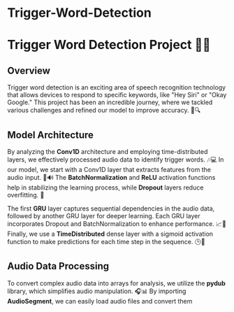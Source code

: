 # Trigger-Word-Detection

# Trigger Word Detection Project 🎤✨

## Overview
Trigger word detection is an exciting area of speech recognition technology that allows devices to respond to specific keywords, like "Hey Siri" or "Okay Google." This project has been an incredible journey, where we tackled various challenges and refined our model to improve accuracy. 🚀🔍 

## Model Architecture
By analyzing the **Conv1D** architecture and employing time-distributed layers, we effectively processed audio data to identify trigger words. 🎶💻 In our model, we start with a Conv1D layer that extracts features from the audio input. 🧠🔊 The **BatchNormalization** and **ReLU** activation functions help in stabilizing the learning process, while **Dropout** layers reduce overfitting. 🌈 

The first **GRU** layer captures sequential dependencies in the audio data, followed by another GRU layer for deeper learning. Each GRU layer incorporates Dropout and BatchNormalization to enhance performance. 📈💪 Finally, we use a **TimeDistributed** dense layer with a sigmoid activation function to make predictions for each time step in the sequence. 🕒🔮

## Audio Data Processing
To convert complex audio data into arrays for analysis, we utilize the **pydub** library, which simplifies audio manipulation. 🎧📊 By importing **AudioSegment**, we can easily load audio files and convert them
